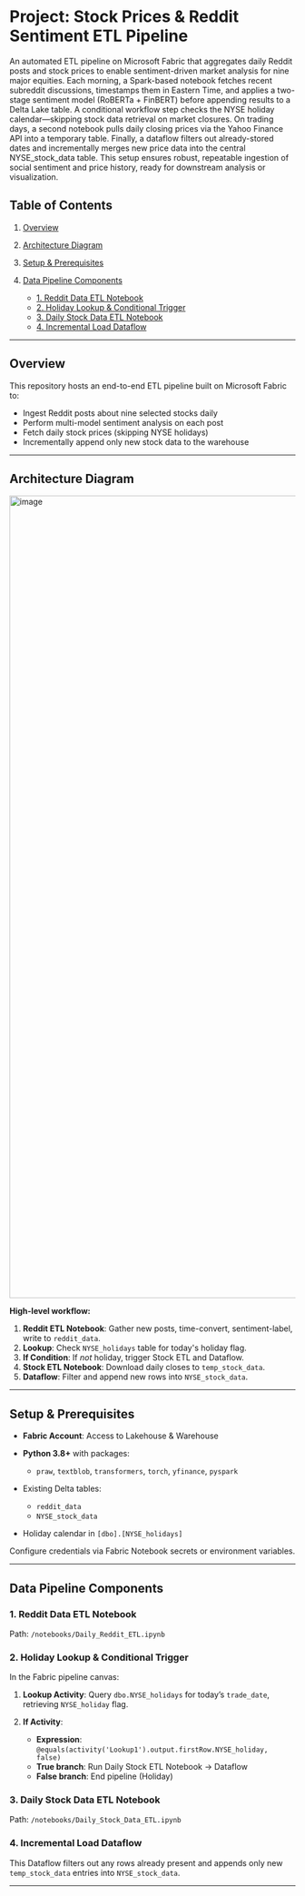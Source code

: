 # Project: Stock Prices & Reddit Sentiment ETL Pipeline

An automated ETL pipeline on Microsoft Fabric that aggregates daily Reddit posts and stock prices to enable sentiment-driven market analysis for nine major equities. Each morning, a Spark-based notebook fetches recent subreddit discussions, timestamps them in Eastern Time, and applies a two-stage sentiment model (RoBERTa + FinBERT) before appending results to a Delta Lake table. A conditional workflow step checks the NYSE holiday calendar—skipping stock data retrieval on market closures. On trading days, a second notebook pulls daily closing prices via the Yahoo Finance API into a temporary table. Finally, a dataflow filters out already-stored dates and incrementally merges new price data into the central NYSE_stock_data table. This setup ensures robust, repeatable ingestion of social sentiment and price history, ready for downstream analysis or visualization.


## Table of Contents

1. [Overview](#overview)
2. [Architecture Diagram](#architecture-diagram)
3. [Setup & Prerequisites](#setup--prerequisites)
4. [Data Pipeline Components](#data-pipeline-components)

   * [1. Reddit Data ETL Notebook](#1-reddit-data-etl-notebook)
   * [2. Holiday Lookup & Conditional Trigger](#2-holiday-lookup--conditional-trigger)
   * [3. Daily Stock Data ETL Notebook](#3-daily-stock-data-etl-notebook)
   * [4. Incremental Load Dataflow](#4-incremental-load-dataflow)

---

## Overview

This repository hosts an end-to-end ETL pipeline built on Microsoft Fabric to:

* Ingest Reddit posts about nine selected stocks daily
* Perform multi-model sentiment analysis on each post
* Fetch daily stock prices (skipping NYSE holidays)
* Incrementally append only new stock data to the warehouse

---

## Architecture Diagram

<img width="1414" alt="image" src="https://github.com/user-attachments/assets/e3f7a9ba-15f2-4f6d-be69-8aa833dc8f0d" />

**High-level workflow:**

1. **Reddit ETL Notebook**: Gather new posts, time-convert, sentiment-label, write to `reddit_data`.
2. **Lookup**: Check `NYSE_holidays` table for today's holiday flag.
3. **If Condition**: If *not* holiday, trigger Stock ETL and Dataflow.
4. **Stock ETL Notebook**: Download daily closes to `temp_stock_data`.
5. **Dataflow**: Filter and append new rows into `NYSE_stock_data`.

---

## Setup & Prerequisites

* **Fabric Account**: Access to Lakehouse & Warehouse
* **Python 3.8+** with packages:

  * `praw`, `textblob`, `transformers`, `torch`, `yfinance`, `pyspark`
* Existing Delta tables:

  * `reddit_data`
  * `NYSE_stock_data`
* Holiday calendar in `[dbo].[NYSE_holidays]`

Configure credentials via Fabric Notebook secrets or environment variables.

---

## Data Pipeline Components

### 1. Reddit Data ETL Notebook

Path: `/notebooks/Daily_Reddit_ETL.ipynb`

### 2. Holiday Lookup & Conditional Trigger

In the Fabric pipeline canvas:

1. **Lookup Activity**: Query `dbo.NYSE_holidays` for today’s `trade_date`, retrieving `NYSE_holiday` flag.
2. **If Activity**:

   * **Expression**: `@equals(activity('Lookup1').output.firstRow.NYSE_holiday, false)`
   * **True branch**: Run Daily Stock ETL Notebook → Dataflow
   * **False branch**: End pipeline (Holiday)

### 3. Daily Stock Data ETL Notebook

Path: `/notebooks/Daily_Stock_Data_ETL.ipynb`


### 4. Incremental Load Dataflow

This Dataflow filters out any rows already present and appends only new `temp_stock_data` entries into `NYSE_stock_data`.

---
